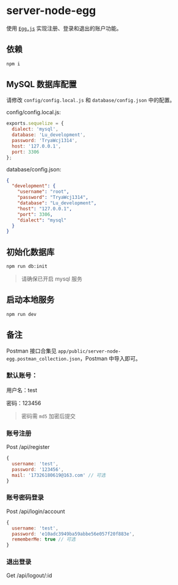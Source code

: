 # server-node-egg

使用 [`Egg.js`](https://eggjs.org/zh-cn/) 实现注册、登录和退出的账户功能。

## 依赖

```bash
npm i
```


## MySQL 数据库配置

请修改 `config/config.local.js` 和 `database/config.json` 中的配置。

config/config.local.js:

```js
exports.sequelize = {
  dialect: 'mysql',
  database: 'Lu_development',
  password: 'TryaWcj1314',
  host: '127.0.0.1',
  port: 3306
};
```

database/config.json:

```json
{
  "development": {
    "username": "root",
    "password": "TryaWcj1314",
    "database": "Lu_development",
    "host": "127.0.0.1",
    "port": 3306,
    "dialect": "mysql"
  }
}
```


## 初始化数据库

```bash
npm run db:init
```
> 请确保已开启 mysql 服务


## 启动本地服务

```bash
npm run dev
```


## 备注

Postman 接口合集见 `app/public/server-node-egg.postman_collection.json`，Postman 中导入即可。

### 默认账号：

用户名：test 

密码：123456
> 密码需 `md5` 加密后提交

### 账号注册

Post /api/register

```js
{
  username: 'test',
  password: '123456',
  mail: '17326180619@163.com' // 可选
}
```

### 账号密码登录

Post /api/login/account



```js
{
  username: 'test',
  password: 'e10adc3949ba59abbe56e057f20f883e',
  rememberMe: true // 可选
}
```

### 退出登录

Get /api/logout/:id
